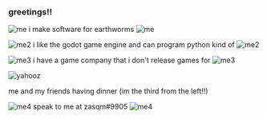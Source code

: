 ### greetings!!

![me](https://user-images.githubusercontent.com/39038795/164950306-7a7c4a50-0e06-49b6-9d66-08649ba377aa.gif)
i make software for earthworms 
![me](https://user-images.githubusercontent.com/39038795/164950306-7a7c4a50-0e06-49b6-9d66-08649ba377aa.gif)

![me2](https://user-images.githubusercontent.com/39038795/164950071-75ce530c-63be-4352-8102-3acea522ac10.gif)
i like the godot game engine and can program python kind of
![me2](https://user-images.githubusercontent.com/39038795/164950071-75ce530c-63be-4352-8102-3acea522ac10.gif)

![me3](https://user-images.githubusercontent.com/39038795/164950161-c64a8403-4b41-4eaa-95d1-58306a865e6e.gif)
i have a game company that i don't release games for 
![me3](https://user-images.githubusercontent.com/39038795/164950161-c64a8403-4b41-4eaa-95d1-58306a865e6e.gif)

![yahooz](https://user-images.githubusercontent.com/39038795/164949934-b160d170-9724-480f-a0a7-b926fe4abb02.jpg)

me and my friends having dinner (im the third from the left!!)

![me4](https://user-images.githubusercontent.com/39038795/164950205-11b1e1d9-3870-4746-a384-e5af1bc41ca7.gif)
speak to me at zasqm#9905
![me4](https://user-images.githubusercontent.com/39038795/164950205-11b1e1d9-3870-4746-a384-e5af1bc41ca7.gif)

<!--
**getpos/getpos** is a ✨ _special_ ✨ repository because its `README.md` (this file) appears on your GitHub profile.

Here are some ideas to get you started:

- skeleton!!
- dinner!!
- yahooz??
- foreneral and ever!!

-->

